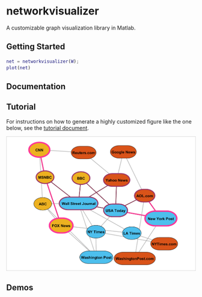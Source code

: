 # networkvisualizer
A customizable graph visualization library in Matlab.

## Getting Started

```Matlab
net = networkvisualizer(W);
plot(net)
```

## Documentation

## Tutorial
For instructions on how to generate a highly customized figure like the one below, see the [tutorial document](tutorial.pdf).

<img src="sample_output/tutorial_network.png" width="600">

## Demos
